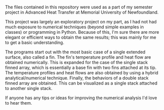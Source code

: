 The files contained in this repository were used as a part of my semester project in Advanced Heat Transfer at Memorial University of Newfoundland. 

This project was largely an exploratory project on my part, as I had not had much exposure to numerical techniques (beyond simple examples in classes) or programming in Python. Because of this, I'm sure there are more elegant or efficient ways to obtain the same results; this was mainly for me to get a basic understanding.

The programs start out with the most basic case of a single extended surface, also called a fin. The fin's temperature profile and heat flow are obtained numerically. This is expanded for the case of the single stack finned array, which is essentially a base fin with two fins attached at its tip. The temperature profiles and heat flows are also obtained by using a hybrid analytical/numerical technique. Finally, the behaviors of a double stack finned array are obtained. This can be visualized as a single stack attached to another single stack. 

If anyone has any tips or ideas for improving the numerical analysis I'd love to hear them.
